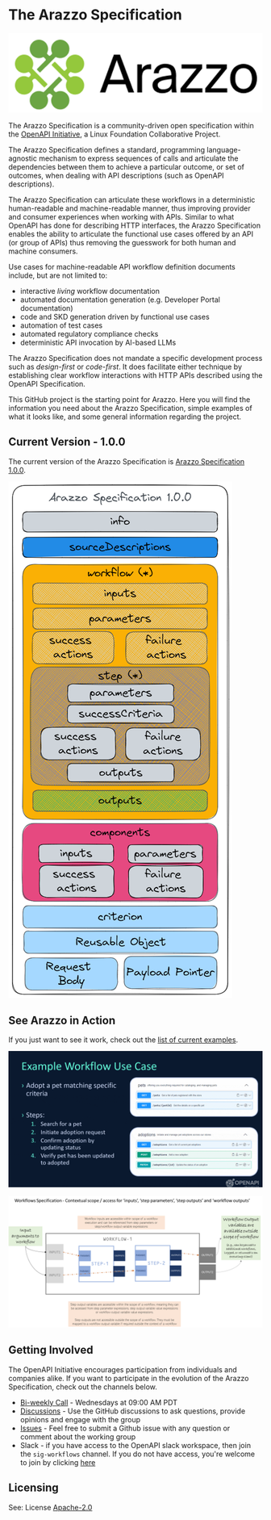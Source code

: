 # The Arazzo Specification
![alt Arazzo logo](./images/Arrazo-logo.png)

The Arazzo Specification is a community-driven open specification within the [OpenAPI Initiative](https://www.openapis.org/), a Linux Foundation Collaborative Project.

The Arazzo Specification defines a standard, programming language-agnostic mechanism to express sequences of calls and articulate the dependencies between them to achieve a particular outcome, or set of outcomes, when dealing with API descriptions (such as OpenAPI descriptions). 

The Arazzo Specification can articulate these workflows in a deterministic human-readable and machine-readable manner, thus improving provider and consumer experiences when working with APIs. Similar to what OpenAPI has done for describing HTTP interfaces, the Arazzo Specification enables the ability to articulate the functional use cases offered by an API (or group of APIs) thus removing the guesswork for both human and machine consumers.

Use cases for machine-readable API workflow definition documents include, but are not limited to:
- interactive _living_ workflow documentation
- automated documentation generation (e.g. Developer Portal documentation)
- code and SKD generation driven by functional use cases
- automation of test cases
- automated regulatory compliance checks
- deterministic API invocation by AI-based LLMs

The Arazzo Specification does not mandate a specific development process such as _design-first_ or _code-first_. It does facilitate either technique by establishing clear workflow interactions with HTTP APIs described using the OpenAPI Specification.

This GitHub project is the starting point for Arazzo. Here you will find the information you need about the Arazzo Specification, simple examples of what it looks like, and some general information regarding the project.

## Current Version - 1.0.0

The current version of the Arazzo Specification is [Arazzo Specification 1.0.0](./versions/1.0.0.md).

![alt The Arazzo Specification Structure](./images/Arazzo-Specification-Structure.png)

## See Arazzo in Action

If you just want to see it work, check out the [list of current examples](./examples/1.0.0/).

![alt Pet Adoption Workflow](./images/Arazzo-PetAdoption-Workflow.gif)

![alt Access Scope for an Arazzo Workflow](./images/Workflows-Access-Scope-for-Inputs-and-Outputs.png)

## Getting Involved

The OpenAPI Initiative encourages participation from individuals and companies alike. If you want to participate in the evolution of the Arazzo Specification, check out the channels below.

- [Bi-weekly Call](https://github.com/OAI/Arazzo-Specification/discussions/5) - Wednesdays at 09:00 AM PDT
- [Discussions](https://github.com/OAI/Arazzo-Specification/discussions) - Use the GitHub discussions to ask questions, provide opinions and engage with the group
- [Issues](https://github.com/OAI/Arazzo-Specification/issues) - Feel free to submit a Github issue with any question or comment about the working group
- Slack - if you have access to the OpenAPI slack workspace, then join the `sig-workflows` channel. If you do not have access, you're welcome to join by clicking [here](https://communityinviter.com/apps/open-api/openapi)


## Licensing

See: License [Apache-2.0](https://github.com/OAI/Arazzo-Specification/blob/main/LICENSE)